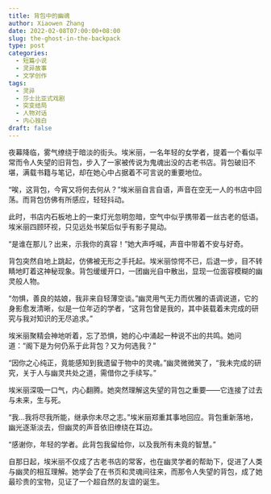 ```yaml
---
title: 背包中的幽魂
author: Xiaowen Zhang
date: 2022-02-08T07:00:00+08:00
slug: the-ghost-in-the-backpack
type: post
categories:
  - 短篇小说
  - 灵异故事
  - 文学创作
tags:
  - 灵异
  - 莎士比亚式戏剧
  - 突变结局
  - 人物对话
  - 内心独白
draft: false
---
```


夜幕降临，雾气缭绕于暗淡的街头。埃米丽，一名年轻的女学者，提着一个看似平常而令人失望的旧背包，步入了一家被传说为鬼魂出没的古老书店。背包破旧不堪，满载书籍与笔记，却在她心中占据着不可言说的重要地位。

“唉，这背包，今宵又将何去何从？”埃米丽自言自语，声音在空无一人的书店中回荡。而背包仿佛有所感应，轻轻抖动。

此时，书店内石板地上的一束灯光忽明忽暗，空气中似乎携带着一丝古老的低语。埃米丽四顾环视，只见远处书架后似乎有影子晃动。

“是谁在那儿？出来，示我你的真容！”她大声呼喊，声音中带着不安与好奇。

背包突然自地上跳起，仿佛被无形之手托起。埃米丽惊愕不已，后退一步，目不转睛地盯着这神秘现象。背包缓缓开口，一团幽光自中散出，显现一位面容模糊的幽灵般人物。

“勿惧，善良的姑娘，我非来自轻薄空谈。”幽灵用气无力而优雅的语调说道，它的身影愈发清晰，似是一位年迈的学者，“这背包曾是我的，其中装载着未完成的研究与我对知识的无尽追求。”

埃米丽聚精会神地听着，忘了恐惧，她的心中涌起一种说不出的共鸣。她问道：“阁下是为何仍系于此背包？又为何选我？”

“因你之心纯正，竟能感知到我遗留于物中的灵魂。”幽灵微微笑了，“我未完成的研究，关于人与幽灵共处之道，需借你之手续写。”

埃米丽深吸一口气，内心翻腾。她突然理解这失望的背包之重要——它连接了过去与未来，生与死。

“我...我将尽我所能，继承你未尽之志。”埃米丽郑重其事地回应。背包重新落地，幽光逐渐淡去，但幽灵的声音依旧缭绕在耳边。

“感谢你，年轻的学者。此背包我留给你，以及我所有未竟的智慧。”

自那日起，埃米丽不仅成了古老书店的常客，也在幽灵学者的帮助下，促进了人类与幽灵的相互理解。她学会了在书页和灵魂间往来，而那令人失望的背包，成了她最珍贵的宝物，见证了一个超自然的友谊的诞生。